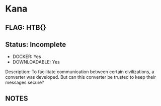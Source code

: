 # Kana

## FLAG: HTB{}

## Status: Incomplete

+ DOCKER: Yes
+ DOWNLOADABLE: Yes

Description: To facilitate communication between certain civilizations, a converter was developed. But can this converter be trusted to keep their messages secure?

## NOTES
